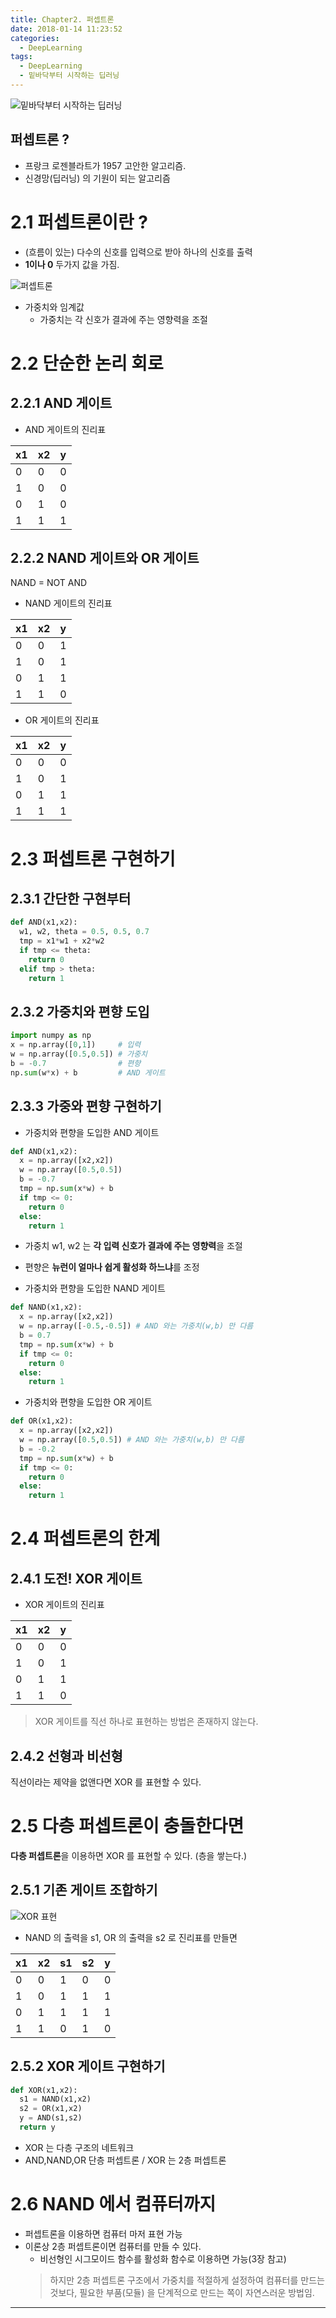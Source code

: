 ```yaml
---
title: Chapter2. 퍼셉트론
date: 2018-01-14 11:23:52
categories:
  - DeepLearning
tags:
  - DeepLearning
  - 밑바닥부터 시작하는 딥러닝
---
```


![밑바닥부터 시작하는 딥러닝](/images/deeplearning/cover.jpg)

## 퍼셉트론 ?
- 프랑크 로젠블라트가 1957 고안한 알고리즘.
- 신경망(딥러닝) 의 기원이 되는 알고리즘

# 2.1 퍼셉트론이란 ?
- (흐름이 있는) 다수의 신호를 입력으로 받아 하나의 신호를 출력
- **1이나 0** 두가지 값을 가짐.

![퍼셉트론](/images/deeplearning/perceptron.PNG)

- 가중치와 임계값
  - 가중치는 각 신호가 결과에 주는 영향력을 조절

# 2.2 단순한 논리 회로
## 2.2.1 AND 게이트
- AND 게이트의 진리표

x1|x2|y
-|-|-
0|0|0
1|0|0
0|1|0
1|1|1

## 2.2.2 NAND 게이트와 OR 게이트
NAND = NOT AND

- NAND 게이트의 진리표

x1|x2|y
-|-|-
0|0|1
1|0|1
0|1|1
1|1|0

- OR 게이트의 진리표

x1|x2|y
-|-|-
0|0|0
1|0|1
0|1|1
1|1|1

# 2.3 퍼셉트론 구현하기
## 2.3.1 간단한 구현부터
```python
def AND(x1,x2):
  w1, w2, theta = 0.5, 0.5, 0.7
  tmp = x1*w1 + x2*w2
  if tmp <= theta:
    return 0
  elif tmp > theta:
    return 1
```

## 2.3.2 가중치와 편향 도입
```python
import numpy as np
x = np.array([0,1])     # 입력
w = np.array([0.5,0.5]) # 가중치
b = -0.7                # 편향
np.sum(w*x) + b         # AND 게이트
```

## 2.3.3 가중와 편향 구현하기
- 가중치와 편향을 도입한 AND 게이트

```python
def AND(x1,x2):
  x = np.array([x2,x2])
  w = np.array([0.5,0.5])
  b = -0.7
  tmp = np.sum(x*w) + b
  if tmp <= 0:
    return 0
  else:
    return 1
```

- 가중치 w1, w2 는 **각 입력 신호가 결과에 주는 영향력**을 조절
- 편향은 **뉴런이 얼마나 쉽게 활성화 하느냐**를 조정

- 가중치와 편향을 도입한 NAND 게이트

```python
def NAND(x1,x2):
  x = np.array([x2,x2])
  w = np.array([-0.5,-0.5]) # AND 와는 가중치(w,b) 만 다름
  b = 0.7
  tmp = np.sum(x*w) + b
  if tmp <= 0:
    return 0
  else:
    return 1
```

- 가중치와 편향을 도입한 OR 게이트

```python
def OR(x1,x2):
  x = np.array([x2,x2])
  w = np.array([0.5,0.5]) # AND 와는 가중치(w,b) 만 다름
  b = -0.2
  tmp = np.sum(x*w) + b
  if tmp <= 0:
    return 0
  else:
    return 1
```

# 2.4 퍼셉트론의 한계
## 2.4.1 도전! XOR 게이트

- XOR 게이트의 진리표

x1|x2|y
-|-|-
0|0|0
1|0|1
0|1|1
1|1|0

> XOR 게이트를 직선 하나로 표현하는 방법은 존재하지 않는다.

## 2.4.2 선형과 비선형
직선이라는 제약을 없앤다면 XOR 를 표현할 수 있다.

# 2.5 다층 퍼셉트론이 충돌한다면
**다층 퍼셉트론**을 이용하면 XOR 를 표현할 수 있다. (층을 쌓는다.)

## 2.5.1 기존 게이트 조합하기
![XOR 표현](/images/deeplearning/xor.PNG)

- NAND 의 출력을 s1, OR 의 출력을 s2 로 진리표를 만들면

x1|x2|s1|s2|y
-|-|-|-|-
0|0|1|0|0
1|0|1|1|1
0|1|1|1|1
1|1|0|1|0

## 2.5.2 XOR 게이트 구현하기

```python
def XOR(x1,x2):
  s1 = NAND(x1,x2)
  s2 = OR(x1,x2)
  y = AND(s1,s2)
  return y
```

- XOR 는 다층 구조의 네트워크
- AND,NAND,OR 단층 퍼셉트론 / XOR 는 2층 퍼셉트론

# 2.6 NAND 에서 컴퓨터까지
- 퍼셉트론을 이용하면 컴퓨터 마저 표현 가능
- 이론상 2층 퍼셉트론이면 컴퓨터를 만들 수 있다.
  - 비선형인 시그모이드 함수를 활성화 함수로 이용하면 가능(3장 참고)
  > 하지만 2층 퍼셉트론 구조에서 가중치를 적절하게 설정하여 컴퓨터를 만드는 것보다, 필요한 부품(모듈) 을 단계적으로 만드는 쪽이 자연스러운 방법임.

---